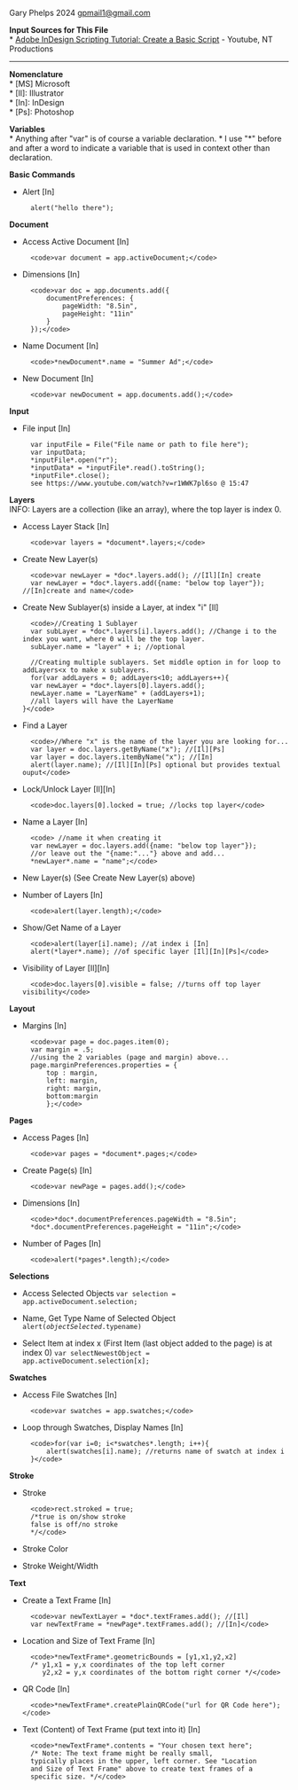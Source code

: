 Gary Phelps 2024 gpmail1@gmail.com

<b>Input Sources for This File</b><br>
    * <a href="https://www.youtube.com/watch?v=r1WWK7pl6so">Adobe InDesign Scripting Tutorial: Create a Basic Script</a> - Youtube, NT Productions 

--------------------------------------------------------------------

<b>Nomenclature</b><br>
    * [MS] Microsoft<br> 
    * [Il]: Illustrator<br>
    * [In]: InDesign<br>
    * [Ps]: Photoshop

<b>Variables</b><br>
    * Anything after "var" is of course a variable declaration.
    * I use "*" before and after a word to indicate a variable that is used in context other than declaration.

<b>Basic Commands</b>

* Alert [In]

        alert("hello there");

<b>Document</b>
 
* Access Active Document [In]
        
        <code>var document = app.activeDocument;</code>

* Dimensions [In]
          
        <code>var doc = app.documents.add({
            documentPreferences: {
                pageWidth: "8.5in",
                pageHeight: "11in"
            }
        });</code>
      
* Name Document [In]
          
        <code>*newDocument*.name = "Summer Ad";</code>
   
* New Document [In]
          
        <code>var newDocument = app.documents.add();</code>

<b>Input</b>

* File input [In]
          
        var inputFile = File("File name or path to file here");
        var inputData;
        *inputFile*.open("r");
        *inputData* = *inputFile*.read().toString();
        *inputFile*.close();
        see https://www.youtube.com/watch?v=r1WWK7pl6so @ 15:47

<b>Layers</b></br>
INFO: Layers are a collection (like an array), where the top layer is index 0.
    
* Access Layer Stack [In]
          
        <code>var layers = *document*.layers;</code>

* Create New Layer(s)

        <code>var newLayer = *doc*.layers.add(); //[Il][In] create
        var newLayer = *doc*.layers.add({name: "below top layer"}); //[In]create and name</code>

* Create New Sublayer(s) inside a Layer, at index "i" [Il]

        <code>//Creating 1 Sublayer
        var subLayer = *doc*.layers[i].layers.add(); //Change i to the index you want, where 0 will be the top layer.
        subLayer.name = "layer" + i; //optional

        //Creating multiple sublayers. Set middle option in for loop to addLayers<x to make x sublayers.
        for(var addLayers = 0; addLayers<10; addLayers++){
        var newLayer = *doc*.layers[0].layers.add();
        newLayer.name = "LayerName" + (addLayers+1);
        //all layers will have the LayerName
      }</code>

* Find a Layer
          
        <code>//Where "x" is the name of the layer you are looking for...
        var layer = doc.layers.getByName("x"); //[Il][Ps]
        var layer = doc.layers.itemByName("x"); //[In]
        alert(layer.name); //[Il][In][Ps] optional but provides textual ouput</code>

* Lock/Unlock Layer [Il][In]
          
        <code>doc.layers[0].locked = true; //locks top layer</code>
    
* Name a Layer [In]
        
        <code> //name it when creating it
        var newLayer = doc.layers.add({name: "below top layer"});
        //or leave out the "{name:"..."} above and add...
        *newLayer*.name = "name";</code>

* New Layer(s) (See Create New Layer(s) above)

* Number of Layers [In]
       
        <code>alert(layer.length);</code>
     
* Show/Get Name of a Layer
        
        <code>alert(layer[i].name); //at index i [In]
        alert(*layer*.name); //of specific layer [Il][In][Ps]</code>
    
* Visibility of Layer [Il][In]
        
        <code>doc.layers[0].visible = false; //turns off top layer visibility</code>

<b>Layout</b>

* Margins [In]
           
        <code>var page = doc.pages.item(0);
        var margin = .5;
        //using the 2 variables (page and margin) above...
        page.marginPreferences.properties = { 
            top : margin,
            left: margin,
            right: margin,
            bottom:margin
            };</code>

<b>Pages</b>
    
* Access Pages [In]
       
        <code>var pages = *document*.pages;</code>

* Create Page(s) [In]
        
        <code>var newPage = pages.add();</code>

* Dimensions [In]
       
        <code>*doc*.documentPreferences.pageWidth = "8.5in";
        *doc*.documentPreferences.pageHeight = "11in";</code>

* Number of Pages [In]
        
        <code>alert(*pages*.length);</code>

<b>Selections</b>

* Access Selected Objects
        <code>var selection = app.activeDocument.selection;</code>

* Name, Get Type Name of Selected Object
        <code>alert(*objectSelected*.typename)</code>

* Select Item at index x (First Item (last object added to the page) is at index 0)
        <code>var selectNewestObject = app.activeDocument.selection[x];</code>

<b>Swatches</b>

* Access File Swatches [In]
        
        <code>var swatches = app.swatches;</code>

* Loop through Swatches, Display Names [In]
        
        <code>for(var i=0; i<*swatches*.length; i++){
            alert(swatches[i].name); //returns name of swatch at index i
        }</code>

<b>Stroke</b>
    
* Stroke
    
        <code>rect.stroked = true; 
        /*true is on/show stroke
        false is off/no stroke
        */</code>
    
* Stroke Color
    
* Stroke Weight/Width

<b>Text</b>

* Create a Text Frame [In]
        
        <code>var newTextLayer = *doc*.textFrames.add(); //[Il]
        var newTextFrame = *newPage*.textFrames.add(); //[In]</code>

* Location and Size of Text Frame [In]
        
        <code>*newTextFrame*.geometricBounds = [y1,x1,y2,x2]
        /* y1,x1 = y,x coordinates of the top left corner
           y2,x2 = y,x coordinates of the bottom right corner */</code>

* QR Code [In]
       
        <code>*newTextFrame*.createPlainQRCode("url for QR Code here");</code>

* Text (Content) of Text Frame (put text into it) [In]
        
        <code>*newTextFrame*.contents = "Your chosen text here";
        /* Note: The text frame might be really small,
        typically places in the upper, left corner. See "Location
        and Size of Text Frame" above to create text frames of a 
        specific size. */</code>
